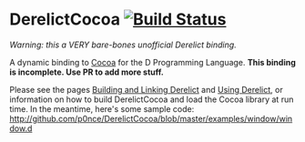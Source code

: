 DerelictCocoa [![Build Status](https://travis-ci.org/p0nce/DerelictCocoa.png?branch=master)](https://travis-ci.org/p0nce/DerelictCocoa)
=============

*Warning: this a VERY bare-bones unofficial Derelict binding.*

A dynamic binding to [Cocoa](https://en.wikipedia.org/wiki/Cocoa_(API)) for the D Programming Language. **This binding is incomplete. Use PR to add more stuff.**

Please see the pages [Building and Linking Derelict](http://derelictorg.github.io/compiling.html) and [Using Derelict](http://derelictorg.github.io/using.html), or information on how to build DerelictCocoa and load the Cocoa library at run time. In the meantime, here's some sample code: http://github.com/p0nce/DerelictCocoa/blob/master/examples/window/window.d

